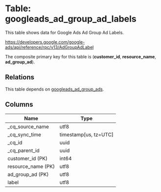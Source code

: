 # Table: googleads_ad_group_ad_labels

This table shows data for Google Ads Ad Group Ad Labels.

https://developers.google.com/google-ads/api/reference/rpc/v13/AdGroupAdLabel

The composite primary key for this table is (**customer_id**, **resource_name**, **ad_group_ad**).

## Relations

This table depends on [googleads_ad_group_ads](googleads_ad_group_ads).

## Columns

| Name          | Type          |
| ------------- | ------------- |
|_cq_source_name|utf8|
|_cq_sync_time|timestamp[us, tz=UTC]|
|_cq_id|uuid|
|_cq_parent_id|uuid|
|customer_id (PK)|int64|
|resource_name (PK)|utf8|
|ad_group_ad (PK)|utf8|
|label|utf8|